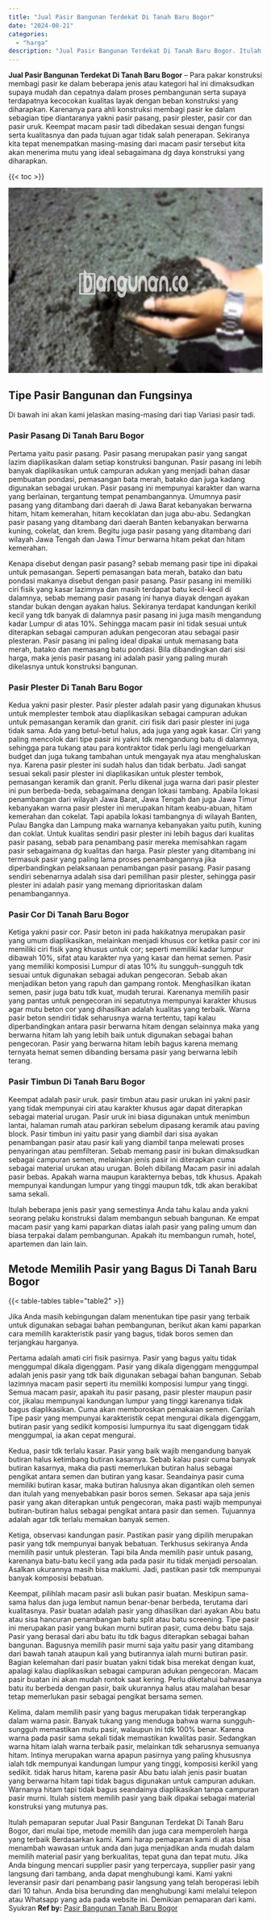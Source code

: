 ```yaml
---
title: "Jual Pasir Bangunan Terdekat Di Tanah Baru Bogor"
date: "2024-08-21"
categories: 
  - "harga"
description: "Jual Pasir Bangunan Terdekat Di Tanah Baru Bogor. Itulah pemaparan seputar Jual Pasir Bangunan Terdekat Di Tanah Baru Bogor, dari mulai tipe, metode memilih..."
---
```


**Jual Pasir Bangunan Terdekat Di Tanah Baru Bogor** – Para pakar konstruksi membagi pasir ke dalam beberapa jenis atau kategori hal ini dimaksudkan supaya mudah dan cepatnya dalam proses pembangunan serta supaya terdapatnya kecocokan kualitas layak dengan beban konstruksi yang diharapkan. Karenanya para ahli konstruksi membagi pasir ke dalam sebagian tipe diantaranya yakni pasir pasang, pasir plester, pasir cor dan pasir uruk. Keempat macam pasir tadi dibedakan sesuai dengan fungsi serta kualitasnya dan pada tujuan agar tidak salah penerapan. Sekiranya kita tepat menempatkan masing-masing dari macam pasir tersebut kita akan menerima mutu yang ideal sebagaimana dg daya konstruksi yang diharapkan.

{{< toc >}}

![Jual Pasir Bangunan Terdekat Di Tanah Baru Bogor](/images/jual-pasir-bangunan-54.png)

## Tipe Pasir Bangunan dan Fungsinya

Di bawah ini akan kami jelaskan masing-masing dari tiap Variasi pasir tadi.

### Pasir Pasang Di Tanah Baru Bogor

Pertama yaitu pasir pasang. Pasir pasang merupakan pasir yang sangat lazim diaplikasikan dalam setiap konstruksi bangunan. Pasir pasang ini lebih banyak diaplikasikan untuk campuran adukan yang menjadi bahan dasar pembuatan pondasi, pemasangan bata merah, batako dan juga kadang digunakan sebagai urukan. Pasir pasang ini mempunyai karakter dan warna yang berlainan, tergantung tempat penambangannya. Umumnya pasir pasang yang ditambang dari daerah di Jawa Barat kebanyakan berwarna hitam, hitam kemerahan, hitam kecoklatan dan juga abu-abu. Sedangkan pasir pasang yang ditambang dari daerah Banten kebanyakan berwarna kuning, cokelat, dan krem. Begitu juga pasir pasang yang ditambang dari wilayah Jawa Tengah dan Jawa Timur berwarna hitam pekat dan hitam kemerahan.

Kenapa disebut dengan pasir pasang? sebab memang pasir tipe ini dipakai untuk pemasangan. Seperti pemasangan bata merah, batako dan batu pondasi makanya disebut dengan pasir pasang. Pasir pasang ini memiliki ciri fisik yang kasar lazimnya dan masih terdapat batu kecil-kecil di dalamnya, sebab memang pasir pasang ini hanya diayak dengan ayakan standar bukan dengan ayakan halus. Sekiranya terdapat kandungan kerikil kecil yang tdk banyak di dalamnya pasir pasang ini juga masih mengandung kadar Lumpur di atas 10%. Sehingga macam pasir ini tidak sesuai untuk diterapkan sebagai campuran adukan pengecoran atau sebagai pasir plesteran. Pasir pasang ini paling ideal dipakai untuk memasang bata merah, batako dan memasang batu pondasi. Bila dibandingkan dari sisi harga, maka jenis pasir pasang ini adalah pasir yang paling murah dikelasnya untuk konstruksi bangunan.

### Pasir Plester Di Tanah Baru Bogor

Kedua yakni pasir plester. Pasir plester adalah pasir yang digunakan khusus untuk memplester tembok atau diaplikasikan sebagai campuran adukan untuk pemasangan keramik dan granit. ciri fisik dari pasir plester ini juga tidak sama. Ada yang betul-betul halus, ada juga yang agak kasar. Ciri yang paling mencolok dari tipe pasir ini yakni tdk mengandung batu di dalamnya, sehingga para tukang atau para kontraktor tidak perlu lagi mengeluarkan budget dan juga tukang tambahan untuk mengayak nya atau menghaluskan nya. Karena pasir plester ini sudah halus dan tidak berbatu. Jadi sangat sesuai sekali pasir plester ini diaplikasikan untuk plester tembok, pemasangan keramik dan granit. Perlu dikenal juga warna dari pasir plester ini pun berbeda-beda, sebagaimana dengan lokasi tambang. Apabila lokasi penambangan dari wilayah Jawa Barat, Jawa Tengah dan juga Jawa Timur kebanyakan warna pasir plester ini merupakan hitam keabu-abuan, hitam kemerahan dan cokelat. Tapi apabila lokasi tambangnya di wilayah Banten, Pulau Bangka dan Lampung maka warnanya kebanyakan yaitu putih, kuning dan coklat. Untuk kualitas sendiri pasir plester ini lebih bagus dari kualitas pasir pasang, sebab para penambang pasir mereka memisahkan ragam pasir sebagaimana dg kualitas dan harga. Pasir plester yang ditambang ini termasuk pasir yang paling lama proses penambangannya jika diperbandingkan pelaksanaan penambangan pasir pasang. Pasir pasang sendiri sebenarnya adalah sisa dari pemilihan pasir plester, sehingga pasir plester ini adalah pasir yang memang diprioritaskan dalam penambangannya.

### Pasir Cor Di Tanah Baru Bogor

Ketiga yakni pasir cor. Pasir beton ini pada hakikatnya merupakan pasir yang umum diaplikasikan, melainkan menjadi khusus cor ketika pasir cor ini memiliki ciri fisik yang khusus untuk cor; seperti memiliki kadar lumpur dibawah 10%, sifat atau karakter nya yang kasar dan hemat semen. Pasir yang memiliki komposisi Lumpur di atas 10% itu sungguh-sungguh tdk sesuai untuk digunakan sebagai adukan pengecoran. Sebab akan menjadikan beton yang rapuh dan gampang rontok. Menghasilkan ikatan semen, pasir juga batu tdk kuat, mudah terurai. Karenanya memilih pasir yang pantas untuk pengecoran ini sepatutnya mempunyai karakter khusus agar mutu beton cor yang dihasilkan adalah kualitas yang terbaik. Warna pasir beton sendiri tidak seharusnya warna tertentu, tapi kalau diperbandingkan antara pasir berwarna hitam dengan selainnya maka yang berwarna hitam lah yang lebih baik untuk digunakan sebagai bahan pengecoran. Pasir yang berwarna hitam lebih bagus karena memang ternyata hemat semen dibanding bersama pasir yang berwarna lebih terang.

### Pasir Timbun Di Tanah Baru Bogor

Keempat adalah pasir uruk. pasir timbun atau pasir urukan ini yakni pasir yang tidak mempunyai ciri atau karakter khusus agar dapat diterapkan sebagai material urugan. Pasir uruk ini biasa digunakan untuk menimbun lantai, halaman rumah atau parkiran sebelum dipasang keramik atau paving block. Pasir timbun ini yaitu pasir yang diambil dari sisa ayakan penambangan pasir atau pasir kali yang diambil tanpa melewati proses penyaringan atau pemfilteran. Sebab memang pasir ini bukan dimaksudkan sebagai campuran semen, melainkan jenis pasir ini diterapkan cuma sebagai material urukan atau urugan. Boleh dibilang Macam pasir ini adalah pasir bebas. Apakah warna maupun karakternya bebas, tdk khusus. Apakah mempunyai kandungan lumpur yang tinggi maupun tdk, tdk akan berakibat sama sekali.

Itulah beberapa jenis pasir yang semestinya Anda tahu kalau anda yakni seorang pelaku konstruksi dalam membangun sebuah bangunan. Ke empat macam pasir yang kami paparkan diatas ialah pasir yang paling umum dan biasa terpakai dalam pembangunan. Apakah itu membangun rumah, hotel, apartemen dan lain lain.

## Metode Memilih Pasir yang Bagus Di Tanah Baru Bogor

{{< table-tables table="table2" >}}

Jika Anda masih kebingungan dalam menentukan tipe pasir yang terbaik untuk digunakan sebagai bahan pembangunan, berikut akan kami paparkan cara memilih karakteristik pasir yang bagus, tidak boros semen dan terjangkau harganya.

Pertama adalah amati ciri fisik pasirnya. Pasir yang bagus yaitu tidak menggumpal dikala digenggam. Pasir yang dikala digenggam menggumpal adalah jenis pasir yang tdk baik digunakan sebagai bahan bangunan. Sebab lazimnya macam pasir seperti itu memiliki komposisi lumpur yang tinggi. Semua macam pasir, apakah itu pasir pasang, pasir plester maupun pasir cor, jikalau mempunyai kandungan lumpur yang tinggi karenanya tidak bagus diaplikasikan. Cuma akan memboroskan pemakaian semen. Carilah Tipe pasir yang mempunyai karakteristik cepat mengurai dikala digenggam, butiran pasir yang sedikit komposisi lumpurnya itu saat digenggam tidak menggumpal, ia akan cepat mengurai.

Kedua, pasir tdk terlalu kasar. Pasir yang baik wajib mengandung banyak butiran halus ketimbang butiran kasarnya. Sebab kalau pasir cuma banyak butiran kasarnya, maka dia pasti memerlukan butiran halus sebagai pengikat antara semen dan butiran yang kasar. Seandainya pasir cuma memiliki butiran kasar, maka butiran halusnya akan digantikan oleh semen dan itulah yang menyebabkan pasir boros semen. Sekasar apa saja jenis pasir yang akan diterapkan untuk pengecoran, maka pasti wajib mempunyai butiran-butiran halus sebagai pengikat antara pasir dan semen. Tujuannya adalah agar tdk terlalu memakan banyak semen.

Ketiga, observasi kandungan pasir. Pastikan pasir yang dipilih merupakan pasir yang tdk mempunyai banyak bebatuan. Terkhusus sekiranya Anda memilih pasir untuk plesteran. Tapi bila Anda memilih pasir untuk pasang, karenanya batu-batu kecil yang ada pada pasir itu tidak menjadi persoalan. Asalkan ukurannya masih bisa maklumi. Jadi, pastikan pasir tdk mempunyai banyak komposisi bebatuan.

Keempat, pilihlah macam pasir asli bukan pasir buatan. Meskipun sama-sama halus dan juga lembut namun benar-benar berbeda, terutama dari kualitasnya. Pasir buatan adalah pasir yang dihasilkan dari ayakan Abu batu atau sisa hancuran penambangan batu split atau batu screening. Tipe pasir ini merupakan pasir yang bukan murni butiran pasir, cuma debu batu saja. Pasir yang berasal dari abu batu itu tdk bagus diterapkan sebagai bahan bangunan. Bagusnya memilih pasir murni saja yaitu pasir yang ditambang dari bawah tanah ataupun kali yang butirannya ialah murni butiran pasir. Bagian kelemahan dari pasir buatan yakni tidak bisa merekat dengan kuat, apalagi kalau diaplikasikan sebagai campuran adukan pengecoran. Macam pasir buatan ini akan mudah rontok saat kering. Perlu diketahui bahwasanya batu itu berbeda dengan pasir, baik ukurannya halus atau malahan besar tetap memerlukan pasir sebagai pengikat bersama semen.

Kelima, dalam memilih pasir yang bagus merupakan tidak terperangkap dalam warna pasir. Banyak tukang yang menduga bahwa warna sungguh-sungguh memastikan mutu pasir, walaupun ini tdk 100% benar. Karena warna pada pasir sama sekali tidak memastikan kwalitas pasir. Sedangkan warna hitam ialah warna terbaik pasir, melainkan tdk seharusnya semuanya hitam. Intinya merupakan warna apapun pasirnya yang paling khususnya ialah tdk mempunyai kandungan lumpur yang tinggi, komposisi kerikil yang sedikit. tidak harus hitam, karena pasir Abu batu ialah jenis pasir buatan yang berwarna hitam tapi tidak bagus digunakan untuk campuran adukan. Warnanya hitam tapi tidak bagus seandainya diaplikasikan tanpa campuran pasir murni. Itulah sistem memilih pasir yang baik dipakai sebagai material konstruksi yang mutunya pas.

Itulah pemaparan seputar Jual Pasir Bangunan Terdekat Di Tanah Baru Bogor, dari mulai tipe, metode memilih dan juga cara memperoleh harga yang terbaik Berdasarkan kami. Kami harap pemaparan kami di atas bisa menambah wawasan untuk anda dan juga menjadikan anda mudah dalam memilih material pasir yang berkualitas, tepat guna dan tepat mutu. Jika Anda bingung mencari supplier pasir yang terpercaya, supplier pasir yang langsung dari tambang, anda dapat menghubungi kami. Kami yakni leveransir pasir dari penambang pasir langsung yang telah beroperasi lebih dari 10 tahun. Anda bisa berunding dan menghubungi kami melalui telepon atau Whatsapp yang ada pada website ini. Demikian pemaparan dari kami. Syukran
**Ref by:** [Pasir Bangunan Tanah Baru Bogor](https://id.wikipedia.org/wiki/Pasir)
